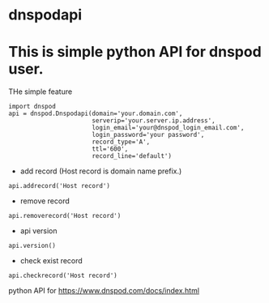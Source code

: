# dnspodapi
# This is simple python API for dnspod user.
THe simple feature


```
import dnspod
api = dnspod.Dnspodapi(domain='your.domain.com',
                       serverip='your.server.ip.address',
                       login_email='your@dnspod_login_email.com',
                       login_password='your password',
                       record_type='A',
                       ttl='600',
                       record_line='default')
```
- add record (Host record is domain name prefix.)
```
api.addrecord('Host record')
```
- remove record
```
api.removerecord('Host record')
```
- api version
```
api.version()
```
- check exist record
```
api.checkrecord('Host record')
```

python API for https://www.dnspod.com/docs/index.html

